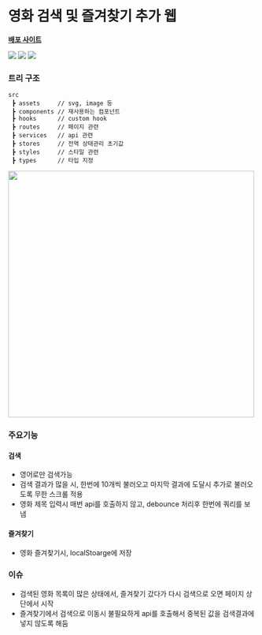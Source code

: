# 영화 검색 및 즐겨찾기 추가 웹

[**배포 사이트**](https://silly-tapioca-8153ed.netlify.app)

 <img src="https://img.shields.io/badge/TypeScript-3178C6?style=flat&logo=TypeScript&logoColor=white"/> <img src="https://img.shields.io/badge/React-3178C6?style=flat&logo=React&logoColor=#7ED0EF"/> <img src="https://img.shields.io/badge/Recoil-3178C6?style=flat&logo=Recoil&logoColor=white"/>

### 트리 구조
```
src
 ┣ assets     // svg, image 등
 ┣ components // 재사용하는 컴포넌트
 ┣ hooks      // custom hook
 ┣ routes     // 페이지 관련
 ┣ services   // api 관련
 ┣ stores     // 전역 상태관리 초기값
 ┣ styles     // 스타일 관련
 ┣ types      // 타입 지정
 ```

<img src="https://user-images.githubusercontent.com/87363088/168457331-b9d6b149-74c2-4d54-a747-edc9a6604420.gif" height="500px">

### 주요기능

#### 검색
- 영어로만 검색가능
- 검색 결과가 많을 시, 한번에 10개씩 불러오고 마지막 결과에 도달시 추가로 불러오도록 무한 스크롤 적용
- 영화 제목 입력시 매번 api를 호출하지 않고, debounce 처리후 한번에 쿼리를 보냄

#### 즐겨찾기
- 영화 즐겨찾기시, localStoarge에 저장

### 이슈
- 검색된 영화 목록이 많은 상태에서, 즐겨찾기 갔다가 다시 검색으로 오면 페이지 상단에서 시작
- 즐겨찾기에서 검색으로 이동시 불필요하게 api를 호출해서 중복된 값을 검색결과에 넣지 않도록 해둠
